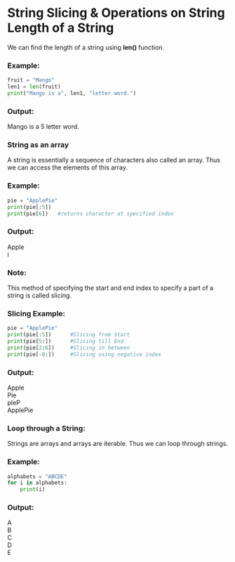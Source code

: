 <h1>String Slicing & Operations on String
Length of a String </h1>

We can find the length of a string using <b>len()</b> function.

<h3>Example:</h3>

```python
fruit = "Mango"
len1 = len(fruit)
print("Mango is a", len1, "letter word.")
```

<h3>Output:</h3>
Mango is a 5 letter word. <br>

<h3>String as an array</h3>

A string is essentially a sequence of characters also called an array. Thus we can access the elements of this array.

<h3>Example:</h3>

```python
pie = "ApplePie"
print(pie[:5])
print(pie[6])	#returns character at specified index

```


<h3>Output:</h3>
Apple<br>
i  


<h3>Note:</h3> 

This method of specifying the start and end index to specify a part of a string is called slicing.

<h3>Slicing Example:</h3>

```python
pie = "ApplePie"
print(pie[:5])      #Slicing from Start
print(pie[5:])      #Slicing till End
print(pie[2:6])     #Slicing in between
print(pie[-8:])     #Slicing using negative index
```

<h3>Output:</h3>
Apple <br>
Pie <br>
pleP <br>
ApplePie <br>


<h3>Loop through a String:</h3>

Strings are arrays and arrays are iterable. Thus we can loop through strings.

<h3>Example:</h3>

```python
alphabets = "ABCDE"
for i in alphabets:
    print(i)
```

<h3>Output:</h3>
A <br>
B <br>
C <br>
D <br>
E <br>